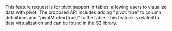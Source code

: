 This feature request is for pivot support in tables, allowing users to visualize data with pivot. The proposed API includes adding "pivot: true" to column definitions and "pivotMode={true}" to the table. This feature is related to data virtualization and can be found in the S2 library.

